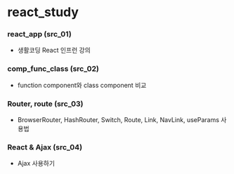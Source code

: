 # react_study

### react_app (src_01)
- 생활코딩 React 인프런 강의

### comp_func_class (src_02)
- function component와 class component 비교

### Router, route (src_03)
- BrowserRouter, HashRouter, Switch, Route, Link, NavLink, useParams 사용법

### React & Ajax (src_04)
- Ajax 사용하기
